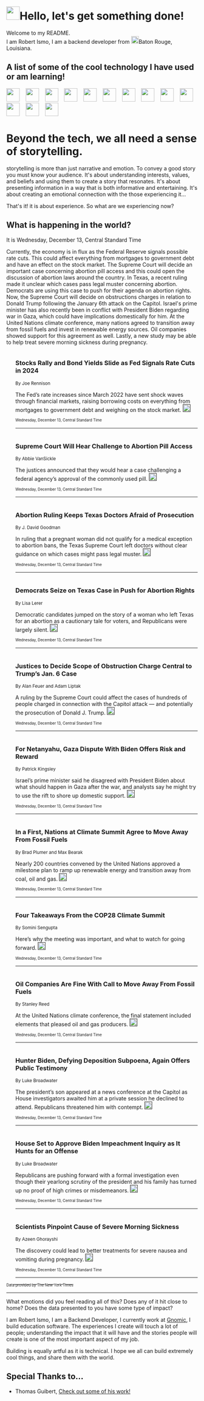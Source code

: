 <h1><img src="https://emojis.slackmojis.com/emojis/images/1643514375/3493/hot-coffee.gif?1643514375" width="35"/>Hello, let's get something done!</h1>

<p>Welcome to my README.<br/>
I am Robert Ismo, I am a backend developer from <img src="https://emojis.slackmojis.com/emojis/images/1638395689/50435/moulin_rouge.png?1638395689" width="20"/>Baton Rouge, Louisiana.</p>
<h2>A list of some of the cool technology I have used or am learning!</h2>
<p>
<img src="https://emojis.slackmojis.com/emojis/images/1643516091/21142/meow_bongotap.gif?1643516091" width="35" alt="">
<img src="https://img.shields.io/badge/Favorite%20Frontend%20Framework-SvelteKit-f83903" alt="">
<img src="https://img.shields.io/badge/Second%20Favorite-Vue-40b581" alt="">
<img src="https://img.shields.io/badge/Most%20Used%20Runtime-Nodejs-78b061" alt="">
<img src="https://emojis.slackmojis.com/emojis/images/1643517416/34482/fire.gif?1643517416" width="35" alt="">
<img src="https://img.shields.io/badge/Javascript%20But%20Better-Typescript-0078ca" alt="">
<img src="https://img.shields.io/badge/Favorite%20Language-Elixir-3e244d" alt="">
<img src="https://img.shields.io/badge/Containerize%20Everything-Docker-6ac9ef" alt="">
<img src="https://emojis.slackmojis.com/emojis/images/1643514596/5999/meow_party.gif?1643514596" width="35" alt="">
<img src="https://img.shields.io/badge/API%20Love%20Language-Graphql-de32a5" alt="">
<img src="https://img.shields.io/badge/Our%20Favorite%20Version%20Controller-Git-e94f33" alt="">
<img src="https://img.shields.io/badge/Favorite%20Database-Redis-d42d1d" alt="">
<img src="https://emojis.slackmojis.com/emojis/images/1643514559/5584/deployparrot.gif?1643514559" width="35" alt="">
<img src="https://img.shields.io/badge/Container%20Interstate-RabbitMQ-f66200" alt="">
<img src="https://img.shields.io/badge/Gotta%20Learn-Kubernetes-316adf" alt="">
<img src="https://img.shields.io/badge/Really%20Mature%20Now-WASM-654fef" alt="">
<img src="https://emojis.slackmojis.com/emojis/images/1666642497/61942/dance_vibe.gif?1666642497" width="35" alt="">
<img src="https://img.shields.io/badge/For%20My%20M1-ARM64-657d96" alt="">
<img src="https://img.shields.io/badge/Loving%20This%20So%20Much-TailwindCSS-17bcb5" alt="">
<img src="https://img.shields.io/badge/Cool%20Build%20Tool-Vite-f9cb24" alt="">
<img src="https://emojis.slackmojis.com/emojis/images/1669231376/62819/working-on-it.gif?1669231376" width="35" alt="">
<img src="https://img.shields.io/badge/Fun%20and%20Easy%20Database-MongoDB-5f8c49" alt="">
<img src="https://img.shields.io/badge/JS%20Life%20Support-NPM-c73737" alt="">
<img src="https://img.shields.io/badge/I%20Liked%20It-DynamoDB-0073b9" alt="">
<img src="https://emojis.slackmojis.com/emojis/images/1643514045/46/question.gif?1643514045" width="35" alt="">
<img src="https://img.shields.io/badge/cool-React-60d6f9" alt="">
<img src="https://img.shields.io/badge/Future%20Big%20Project-Lambda-f37e00" alt="">
<img src="https://img.shields.io/badge/NPM%20But%20Better-PNPM-f1aa07" alt="">
<img src="https://emojis.slackmojis.com/emojis/images/1643514943/9662/fbwow.gif?1643514943" width="35" alt="">
<img src="https://img.shields.io/badge/First%20Language-C-662079" alt="">
<img src="https://img.shields.io/badge/Where%20I%20Deploy%20Frontend-Vercel-000000" alt="">
<img src="https://img.shields.io/badge/Who%20Does%20not%20Want%20an%20App-Swift-f9492a" alt="">
<img src="https://emojis.slackmojis.com/emojis/images/1643514058/151/javascript.png?1643514058" width="35" alt="">
<img src="https://img.shields.io/badge/cool-Python-fbd542" alt="">
<img src="https://img.shields.io/badge/Favorite%20Something-Stripe-656cdc" alt="">
<img src="https://img.shields.io/badge/Of%20Course-HTML5-ed6327" alt="">
<img src="https://emojis.slackmojis.com/emojis/images/1660415405/60731/bomb.gif?1660415405" width="35" alt="">
<img src="https://img.shields.io/badge/hate-CSS-2964ec" alt="">
<img src="https://img.shields.io/badge/Learning-CircleCI-141215" alt="">
<img src="https://img.shields.io/badge/Learning-Rust-fbbb3b" alt="">
<img src="https://emojis.slackmojis.com/emojis/images/1660415397/60712/writing-hand.gif?1660415397" width="35" alt="">
<img src="https://img.shields.io/badge/Dev%20Browser%20of%20Choice-Firefox-cc4e26" alt="">
<img src="https://img.shields.io/badge/Recoverying%20From%20Windows-UNIX-1781e3" alt="">
<img src="https://img.shields.io/badge/LOVE-LogSeq-90c1c2" alt="">
<img src="https://emojis.slackmojis.com/emojis/images/1643514066/223/kirby.gif?1643514066" width="35" alt="">
<img src="https://img.shields.io/badge/Daily%20Driver-MacOS-e6e6e8" alt="">
<img src="https://img.shields.io/badge/Git%20Server-Github-000000" alt="">
<img src="https://img.shields.io/badge/enjoyable-EC2-f17428" alt="">
<img src="https://emojis.slackmojis.com/emojis/images/1643514239/2069/excited.gif?1643514239" width="35" alt="">
</p>
<h1>Beyond the tech, we all need a sense of storytelling.</h1>
<p>storytelling is more than just narrative and emotion. To convey a good story you must know your audience. It's about understanding interests, values, and beliefs and using them to create a story that resonates. It's about presenting information in a way that is both informative and entertaining. It's about creating an emotional connection with the those experiencing it...</p>
<p>That's it! it is about experience. So what are we experiencing now?</p>
<h2>What is happening in the world?</h2>
<p>It is Wednesday, December 13, Central Standard Time</p>
<p>
Currently, the economy is in flux as the Federal Reserve signals possible rate cuts. This could affect everything from mortgages to government debt and have an effect on the stock market. The Supreme Court will decide an important case concerning abortion pill access and this could open the discussion of abortion laws around the country. In Texas, a recent ruling made it unclear which cases pass legal muster concerning abortion. Democrats are using this case to push for their agenda on abortion rights. 
Now, the Supreme Court will decide on obstructions charges in relation to Donald Trump following the January 6th attack on the Capitol. Israel&#39;s prime minister has also recently been in conflict with President Biden regarding war in Gaza, which could have implications domestically for him. 
At the United Nations climate conference, many nations agreed to transition away from fossil fuels and invest in renewable energy sources. Oil companies showed support for this agreement as well. Lastly, a new study may be able to help treat severe morning sickness during pregnancy.</p>
<ol>
<img src="https://img.shields.io/badge/-business-blue" alt="">
<h3>Stocks Rally and Bond Yields Slide as Fed Signals Rate Cuts in 2024</h3>
<sub>By Joe Rennison</sub>
<p>The Fed’s rate increases since March 2022 have sent shock waves through financial markets, raising borrowing costs on everything from mortgages to government debt and weighing on the stock market.  <a href=""><img src="https://developer.nytimes.com/files/poweredby_nytimes_30b.png?v=1583354208352" height="20"></a></p>
<sub><sub>Wednesday, December 13, Central Standard Time</sub></sub>
<hr/>
<img src="https://img.shields.io/badge/-us-blue" alt="">
<h3>Supreme Court Will Hear Challenge to Abortion Pill Access</h3>
<sub>By Abbie VanSickle</sub>
<p>The justices announced that they would hear a case challenging a federal agency’s approval of the commonly used pill.  <a href=""><img src="https://developer.nytimes.com/files/poweredby_nytimes_30b.png?v=1583354208352" height="20"></a></p>
<sub><sub>Wednesday, December 13, Central Standard Time</sub></sub>
<hr/>
<img src="https://img.shields.io/badge/-us-blue" alt="">
<h3>Abortion Ruling Keeps Texas Doctors Afraid of Prosecution</h3>
<sub>By J. David Goodman</sub>
<p>In ruling that a pregnant woman did not qualify for a medical exception to abortion bans, the Texas Supreme Court left doctors without clear guidance on which cases might pass legal muster.  <a href=""><img src="https://developer.nytimes.com/files/poweredby_nytimes_30b.png?v=1583354208352" height="20"></a></p>
<sub><sub>Wednesday, December 13, Central Standard Time</sub></sub>
<hr/>
<img src="https://img.shields.io/badge/-us-blue" alt="">
<h3>Democrats Seize on Texas Case in Push for Abortion Rights</h3>
<sub>By Lisa Lerer</sub>
<p>Democratic candidates jumped on the story of a woman who left Texas for an abortion as a cautionary tale for voters, and Republicans were largely silent.  <a href=""><img src="https://developer.nytimes.com/files/poweredby_nytimes_30b.png?v=1583354208352" height="20"></a></p>
<sub><sub>Wednesday, December 13, Central Standard Time</sub></sub>
<hr/>
<img src="https://img.shields.io/badge/-us-blue" alt="">
<h3>Justices to Decide Scope of Obstruction Charge Central to Trump’s Jan. 6 Case</h3>
<sub>By Alan Feuer and Adam Liptak</sub>
<p>A ruling by the Supreme Court could affect the cases of hundreds of people charged in connection with the Capitol attack — and potentially the prosecution of Donald J. Trump.  <a href=""><img src="https://developer.nytimes.com/files/poweredby_nytimes_30b.png?v=1583354208352" height="20"></a></p>
<sub><sub>Wednesday, December 13, Central Standard Time</sub></sub>
<hr/>
<img src="https://img.shields.io/badge/-world-blue" alt="">
<h3>For Netanyahu, Gaza Dispute With Biden Offers Risk and Reward</h3>
<sub>By Patrick Kingsley</sub>
<p>Israel’s prime minister said he disagreed with President Biden about what should happen in Gaza after the war, and analysts say he might try to use the rift to shore up domestic support.  <a href=""><img src="https://developer.nytimes.com/files/poweredby_nytimes_30b.png?v=1583354208352" height="20"></a></p>
<sub><sub>Wednesday, December 13, Central Standard Time</sub></sub>
<hr/>
<img src="https://img.shields.io/badge/-climate-blue" alt="">
<h3>In a First, Nations at Climate Summit Agree to Move Away From Fossil Fuels</h3>
<sub>By Brad Plumer and Max Bearak</sub>
<p>Nearly 200 countries convened by the United Nations approved a milestone plan to ramp up renewable energy and transition away from coal, oil and gas.  <a href=""><img src="https://developer.nytimes.com/files/poweredby_nytimes_30b.png?v=1583354208352" height="20"></a></p>
<sub><sub>Wednesday, December 13, Central Standard Time</sub></sub>
<hr/>
<img src="https://img.shields.io/badge/-climate-blue" alt="">
<h3>Four Takeaways From the COP28 Climate Summit</h3>
<sub>By Somini Sengupta</sub>
<p>Here’s why the meeting was important, and what to watch for going forward.  <a href=""><img src="https://developer.nytimes.com/files/poweredby_nytimes_30b.png?v=1583354208352" height="20"></a></p>
<sub><sub>Wednesday, December 13, Central Standard Time</sub></sub>
<hr/>
<img src="https://img.shields.io/badge/-business-blue" alt="">
<h3>Oil Companies Are Fine With Call to Move Away From Fossil Fuels</h3>
<sub>By Stanley Reed</sub>
<p>At the United Nations climate conference, the final statement included elements that pleased oil and gas producers.  <a href=""><img src="https://developer.nytimes.com/files/poweredby_nytimes_30b.png?v=1583354208352" height="20"></a></p>
<sub><sub>Wednesday, December 13, Central Standard Time</sub></sub>
<hr/>
<img src="https://img.shields.io/badge/-us-blue" alt="">
<h3>Hunter Biden, Defying Deposition Subpoena, Again Offers Public Testimony</h3>
<sub>By Luke Broadwater</sub>
<p>The president’s son appeared at a news conference at the Capitol as House investigators awaited him at a private session he declined to attend. Republicans threatened him with contempt.  <a href=""><img src="https://developer.nytimes.com/files/poweredby_nytimes_30b.png?v=1583354208352" height="20"></a></p>
<sub><sub>Wednesday, December 13, Central Standard Time</sub></sub>
<hr/>
<img src="https://img.shields.io/badge/-us-blue" alt="">
<h3>House Set to Approve Biden Impeachment Inquiry as It Hunts for an Offense</h3>
<sub>By Luke Broadwater</sub>
<p>Republicans are pushing forward with a formal investigation even though their yearlong scrutiny of the president and his family has turned up no proof of high crimes or misdemeanors.  <a href=""><img src="https://developer.nytimes.com/files/poweredby_nytimes_30b.png?v=1583354208352" height="20"></a></p>
<sub><sub>Wednesday, December 13, Central Standard Time</sub></sub>
<hr/>
<img src="https://img.shields.io/badge/-health-blue" alt="">
<h3>Scientists Pinpoint Cause of Severe Morning Sickness</h3>
<sub>By Azeen Ghorayshi</sub>
<p>The discovery could lead to better treatments for severe nausea and vomiting during pregnancy.  <a href=""><img src="https://developer.nytimes.com/files/poweredby_nytimes_30b.png?v=1583354208352" height="20"></a></p>
<sub><sub>Wednesday, December 13, Central Standard Time</sub></sub>
<hr/>
</ol>
<a href="https://developer.nytimes.com"><sub><sub>Data provided by The New York Times</sub></sub></a>
<hr/>
<p>What emotions did you feel reading all of this? Does any of it hit close to home? Does the data presented to you have some type of impact?</p>
<p>I am Robert Ismo, I am a Backend Developer, I currently work at <a href="https://gnomic.education/">Gnomic</a>, I build education software. The experiences I create will touch a lot of people; understanding the impact that it will have and the stories people will create is one of the most important aspect of my job.</p>
<p>Building is equally artful as it is technical. I hope we all can build extremely cool things, and share them with the world.</p>
<h2>Special Thanks to...</h2>
<ul>
<li>Thomas Guibert, <a href="https://github.com/thmsgbrt/thmsgbrt">Check out some of his work!</a></li>
</ul>